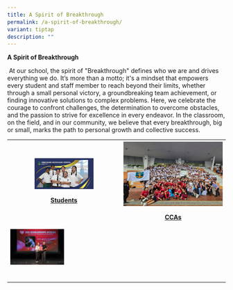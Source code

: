 ```yaml
---
title: A Spirit of Breakthrough
permalink: /a-spirit-of-breakthrough/
variant: tiptap
description: ""
---
```

<p><strong>A Spirit of Breakthrough</strong>
</p>
<p>&nbsp;At our school, the spirit of "Breakthrough" defines who we are and
drives everything we do. It’s more than a motto; it's a mindset that empowers
every student and staff member to reach beyond their limits, whether through
a small personal victory, a groundbreaking team achievement, or finding
innovative solutions to complex problems. Here, we celebrate the courage
to confront challenges, the determination to overcome obstacles, and the
passion to strive for excellence in every endeavor. In the classroom, on
the field, and in our community, we believe that every breakthrough, big
or small, marks the path to personal growth and collective success.</p>
<table style="minWidth: 50px">
<colgroup>
<col>
<col>
</colgroup>
<tbody>
<tr>
<th rowspan="1" colspan="1"><a class="isomer-image-wrapper" href="https://www.sengkangsec.moe.edu.sg/students/"><img style="width: 55%;" height="auto" width="100%" alt="" src="/images/2023-2024 website banner.png"></a>
<p><a href="https://www.sengkangsec.moe.edu.sg/students/" rel="noopener nofollow" target="_blank">Students</a>
</p>
</th>
<th rowspan="1" colspan="1"><a class="isomer-image-wrapper" href="https://www.sengkangsec.moe.edu.sg/ccas/"><img style="width: 100%;" height="auto" width="100%" alt="" src="/images/Achievements/Our Breakthrough/CCAs.jpg"></a>
<p><a href="https://www.sengkangsec.moe.edu.sg/ccas/" rel="noopener nofollow" target="_blank">CCAs</a>
</p>
</th>
</tr>
<tr>
<td rowspan="1" colspan="1">
<div class="isomer-image-wrapper">
<img style="width: 50%;" height="auto" width="100%" alt="" src="/images/Achievements/Alumni/Alumni_Breakthrough___Nurul_Unaisah.jpg">
</div>
<p></p>
</td>
<td rowspan="1" colspan="1">
<p></p>
</td>
</tr>
<tr>
<td rowspan="1" colspan="1">
<p></p>
</td>
<td rowspan="1" colspan="1">
<p></p>
</td>
</tr>
</tbody>
</table>
<p></p>
<p></p>
<p></p>
<p></p>